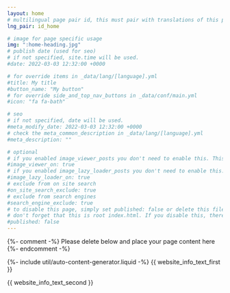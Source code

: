 ```yaml
---
layout: home
# multilingual page pair id, this must pair with translations of this page. (This name must be unique)
lng_pair: id_home

# image for page specific usage
img: ":home-heading.jpg"
# publish date (used for seo)
# if not specified, site.time will be used.
#date: 2022-03-03 12:32:00 +0000

# for override items in _data/lang/[language].yml
#title: My title
#button_name: "My button"
# for override side_and_top_nav_buttons in _data/conf/main.yml
#icon: "fa fa-bath"

# seo
# if not specified, date will be used.
#meta_modify_date: 2022-03-03 12:32:00 +0000
# check the meta_common_description in _data/lang/[language].yml
#meta_description: ""

# optional
# if you enabled image_viewer_posts you don't need to enable this. This is only if image_viewer_posts = false
#image_viewer_on: true
# if you enabled image_lazy_loader_posts you don't need to enable this. This is only if image_lazy_loader_posts = false
#image_lazy_loader_on: true
# exclude from on site search
#on_site_search_exclude: true
# exclude from search engines
#search_engine_exclude: true
# to disable this page, simply set published: false or delete this file
# don't forget that this is root index.html. If you disable this, there will be no index.html page to open
#published: false
---
```


{%- comment -%} Please delete below and place your page content here {%- endcomment -%}

{%- include util/auto-content-generator.liquid -%}
{{ website_info_text_first }}

{{ website_info_text_second }}

